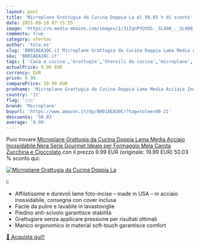 ```yaml
---
layout: post
title: 'Microplane Grattugia da Cucina Doppia La al 50.03 % di sconto'
date: 2021-09-10 07:15:55
image: 'https://m.media-amazon.com/images/I/31IqnPYUtDS._SL500_._SL400_.jpg'
comments: true
category: ofertas
author: 'tole.es'
slug: 'B001AEA30C-it Microplane Grattugia da Cucina Doppia Lama Media Acciaio...'
sku: 'B001AEA30C-it'
tags: [ 'Casa e cucina','Grattugie','Utensili da cucina','microplane', ]
actualPrice: 9.99 EUR
currency: EUR
price: 9.99
comparePrice: 19.99 EUR
prodname: 'Microplane Grattugia da Cucina Doppia Lama Media Acciaio Inossidabile Nera Serie Gourmet Ideale per Formaggio  Mela  Carota  Zucchina e Cioccolato'
country: 'it'
flag: '🇮🇹'
brand: 'Microplane'
buyurl: 'https://www.amazon.it/dp/B001AEA30C/?tag=tolees00-21'
descuento: '50.03'
average: '9.99'
---
```


Puoi trovare [Microplane Grattugia da Cucina Doppia Lama Media Acciaio Inossidabile Nera Serie Gourmet Ideale per Formaggio  Mela  Carota  Zucchina e Cioccolato](https://www.amazon.it/dp/B001AEA30C/?tag=tolees00-21) con il prezzo 9.99 EUR (originale: 19.99 EUR) 50.03 % sconto qui:

[![Microplane Grattugia da Cucina Doppia La](https://m.media-amazon.com/images/I/31IqnPYUtDS._SL500_._SL400_.jpg)](https://www.amazon.it/dp/B001AEA30C/?tag=tolees00-21)

ℹ️:

- Affilatissime e durevoli lame foto-incise – made in USA – in acciaio inossidabile, consegna con cover inclusa
- Facile da pulire e lavabile in lavastoviglie
- Piedino anti-scivolo garantisce stabilità
- Grattugiare senza applicare pressione per risultati ottimali
- Manico ergonomico in material soft-touch garantisce comfort

[🛒 Acquista qui!!](https://www.amazon.it/dp/B001AEA30C/?tag=tolees00-21)
